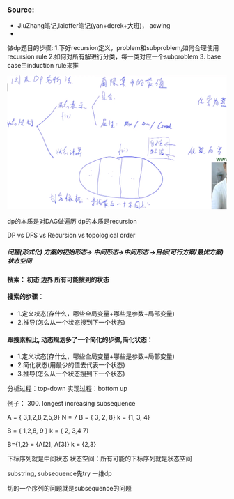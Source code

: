 ### Source:
- JiuZhang笔记,laioffer笔记(yan+derek+大班)， acwing
- 

做dp题目的步骤:
1.下好recursion定义，problem和subproblem,如何合理使用recursion rule
2.如何对所有解进行分类，每一类对应一个subproblem
3. base case由induction rule来推


![20210718182544](https://raw.githubusercontent.com/corykingsf/hack-system-design-pixel/main/pictures/20210718182544.png)

dp的本质是对DAG做遍历
dp的本质是recursion

DP vs DFS vs Recursion vs topological order

##### 问题(形式化) 方案的初始形态-> 中间形态->中间形态 ->目标(可行方案/最优方案)状态空间

#### 搜索： 初态 边界 所有可能搜到的状态
#### 搜索的步骤：
-  1.定义状态(存什么，哪些全局变量+哪些是参数+局部变量) 
- 2.推导(怎么从一个状态搜到下一个状态)


#### 跟搜索相比, 动态规划多了一个简化的步骤,简化状态：
-  1.定义状态(存什么，哪些全局变量+哪些是参数+局部变量) 
-  2.简化状态(用最少的值去代表一个状态)
- 3.推导(怎么从一个状态搜到下一个状态)

分析过程：top-down
实现过程：bottom up


例子： 300. longest increasing subsequence

A = { 3,1,2,8,2,5,9}     N = 7
B = { 3,   2, 8}
k = {1,    3, 4}

B = {    1,2,8,     9 }
k = {    2, 3,4     7}

B={1,2} = {A[2], A[3]}
k = {2,3}

下标序列就是中间状态
状态空间：所有可能的下标序列就是状态空间


substring, subsequence先try 一维dp

切的一个序列的问题就是subsequence的问题



